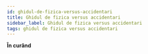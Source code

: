```yaml
---
id: ghidul-de-fizica-versus-accidentari
title: Ghidul de fizica versus accidentari
sidebar_label: Ghidul de fizica versus accidentari
tags: ghidul de fizica versus accidentari
---
```


**În curând**